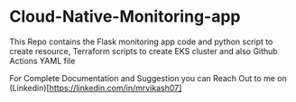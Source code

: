 # Cloud-Native-Monitoring-app
This Repo contains the Flask monitoring app code and python script to create resource, Terraform scripts to create EKS cluster and also Github Actions YAML file

For Complete Documentation and Suggestion you can Reach Out to me on (Linkedin)[https://linkedin.com/in/mrvikash07]


